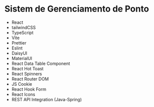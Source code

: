 # Sistem de Gerenciamento de Ponto 

- React
- tailwindCSS
- TypeScript
- Vite
- Prettier
- Eslint
- DaisyUI
- MaterialUI
- React Data Table Component
- React Hot Toast
- React Spinners
- React Router DOM
- JS Cookie
- React Hook Form
- React Icons
- REST API Integration (Java-Spring)


